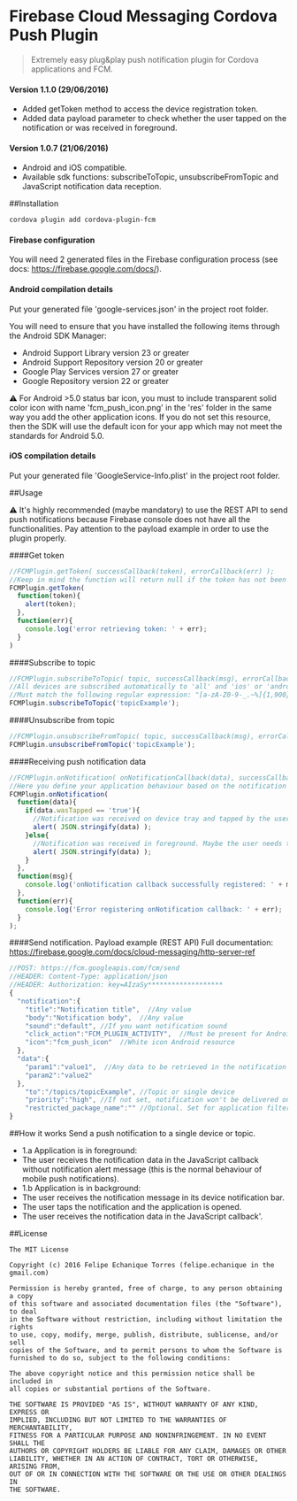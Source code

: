 # Firebase Cloud Messaging Cordova Push Plugin
> Extremely easy plug&play push notification plugin for Cordova applications and FCM.

#### Version 1.1.0 (29/06/2016)
- Added getToken method to access the device registration token.
- Added data payload parameter to check whether the user tapped on the notification or was received in foreground.

#### Version 1.0.7 (21/06/2016)
- Android and iOS compatible.
- Available sdk functions: subscribeToTopic, unsubscribeFromTopic and JavaScript notification data reception.

##Installation
```Bash
cordova plugin add cordova-plugin-fcm

```

#### Firebase configuration
You will need 2 generated files in the Firebase configuration process (see docs: https://firebase.google.com/docs/).

#### Android compilation details
Put your generated file 'google-services.json' in the project root folder.

You will need to ensure that you have installed the following items through the Android SDK Manager:

- Android Support Library version 23 or greater
- Android Support Repository version 20 or greater
- Google Play Services version 27 or greater
- Google Repository version 22 or greater

:warning: For Android >5.0 status bar icon, you must to include transparent solid color icon with name 'fcm_push_icon.png' in the 'res' folder in the same way you add the other application icons.
If you do not set this resource, then the SDK will use the default icon for your app which may not meet the standards for Android 5.0.

#### iOS compilation details
Put your generated file 'GoogleService-Info.plist' in the project root folder.


##Usage

:warning: It's highly recommended (maybe mandatory) to use the REST API to send push notifications because Firebase console does not have all the functionalities. Pay attention to the payload example in order to use the plugin properly.

####Get token

```javascript
//FCMPlugin.getToken( successCallback(token), errorCallback(err) );
//Keep in mind the function will return null if the token has not been established yet.
FCMPlugin.getToken(
  function(token){
    alert(token);
  },
  function(err){
    console.log('error retrieving token: ' + err);
  }
)
```

####Subscribe to topic

```javascript
//FCMPlugin.subscribeToTopic( topic, successCallback(msg), errorCallback(err) );
//All devices are subscribed automatically to 'all' and 'ios' or 'android' topic respectively.
//Must match the following regular expression: "[a-zA-Z0-9-_.~%]{1,900}".
FCMPlugin.subscribeToTopic('topicExample');
```

####Unsubscribe from topic

```javascript
//FCMPlugin.unsubscribeFromTopic( topic, successCallback(msg), errorCallback(err) );
FCMPlugin.unsubscribeFromTopic('topicExample');
```

####Receiving push notification data

```javascript
//FCMPlugin.onNotification( onNotificationCallback(data), successCallback(msg), errorCallback(err) )
//Here you define your application behaviour based on the notification data.
FCMPlugin.onNotification(
  function(data){
    if(data.wasTapped == 'true'){
      //Notification was received on device tray and tapped by the user.
      alert( JSON.stringify(data) );
    }else{
      //Notification was received in foreground. Maybe the user needs to be notified.
      alert( JSON.stringify(data) );
    }
  },
  function(msg){
    console.log('onNotification callback successfully registered: ' + msg);
  },
  function(err){
    console.log('Error registering onNotification callback: ' + err);
  }
);
```

####Send notification. Payload example (REST API)
Full documentation: https://firebase.google.com/docs/cloud-messaging/http-server-ref
```javascript
//POST: https://fcm.googleapis.com/fcm/send
//HEADER: Content-Type: application/json
//HEADER: Authorization: key=AIzaSy*******************
{
  "notification":{
    "title":"Notification title",  //Any value
    "body":"Notification body",  //Any value
    "sound":"default", //If you want notification sound
    "click_action":"FCM_PLUGIN_ACTIVITY",  //Must be present for Android
    "icon":"fcm_push_icon"  //White icon Android resource
  },
  "data":{
    "param1":"value1",  //Any data to be retrieved in the notification callback
    "param2":"value2"
  },
    "to":"/topics/topicExample", //Topic or single device
    "priority":"high", //If not set, notification won't be delivered on completely closed iOS app
    "restricted_package_name":"" //Optional. Set for application filtering
}
```
##How it works
Send a push notification to a single device or topic.
- 1.a Application is in foreground:
 - The user receives the notification data in the JavaScript callback without notification alert message (this is the normal behaviour of mobile push notifications).
- 1.b Application is in background:
 - The user receives the notification message in its device notification bar.
 - The user taps the notification and the application is opened.
 - The user receives the notification data in the JavaScript callback'.

##License
```
The MIT License

Copyright (c) 2016 Felipe Echanique Torres (felipe.echanique in the gmail.com)

Permission is hereby granted, free of charge, to any person obtaining a copy
of this software and associated documentation files (the "Software"), to deal
in the Software without restriction, including without limitation the rights
to use, copy, modify, merge, publish, distribute, sublicense, and/or sell
copies of the Software, and to permit persons to whom the Software is
furnished to do so, subject to the following conditions:

The above copyright notice and this permission notice shall be included in
all copies or substantial portions of the Software.

THE SOFTWARE IS PROVIDED "AS IS", WITHOUT WARRANTY OF ANY KIND, EXPRESS OR
IMPLIED, INCLUDING BUT NOT LIMITED TO THE WARRANTIES OF MERCHANTABILITY,
FITNESS FOR A PARTICULAR PURPOSE AND NONINFRINGEMENT. IN NO EVENT SHALL THE
AUTHORS OR COPYRIGHT HOLDERS BE LIABLE FOR ANY CLAIM, DAMAGES OR OTHER
LIABILITY, WHETHER IN AN ACTION OF CONTRACT, TORT OR OTHERWISE, ARISING FROM,
OUT OF OR IN CONNECTION WITH THE SOFTWARE OR THE USE OR OTHER DEALINGS IN
THE SOFTWARE.
```
